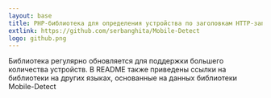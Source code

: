 ```yaml
---
layout: base
title: PHP-библиотека для определения устройства по заголовкам HTTP-запроса
extlink: https://github.com/serbanghita/Mobile-Detect
logo: github.png
---
```


Библиотека регулярно обновляется для поддержки большего количества устройств.
В README также приведены ссылки на библиотеки на других языках, основанные на данных библиотеки Mobile-Detect
